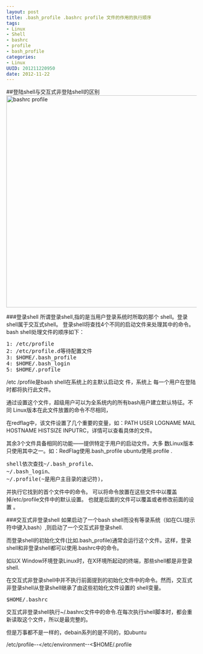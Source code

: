 ```yaml
---
layout: post
title: .bash_profile .bashrc profile 文件的作用的执行顺序
tags: 
- Linux
- Shell
- bashrc
- profile
- bash_profile
categories:
- Linux
UUID: 201211220950
date: 2012-11-22
---
```


##登陆shell与交互式非登陆shell的区别
<img src="http://demi-panda.com/media/pub/linux/bash-profile.jpg" alt="bashrc profile" width="560px"/> 

###登录shell
所谓登录shell,指的是当用户登录系统时所取的那个   shell。登录shell属于交互式shell。
登录shell将查找4个不同的启动文件来处理其中的命令。 bash shell处理文件的顺序如下：
<pre id="bash">
1: /etc/profile
2: /etc/profile.d等待配置文件
3: $HOME/.bash_profile
4: $HOME/.bash_login
5: $HOME/.profile
</pre>

/etc /profile是bash shell在系统上的主默认启动文 件，系统上 每一个用户在登陆时都将执行此文件。

通过设置这个文件，超级用户可以为全系统内的所有bash用户建立默认特征。不同 Linux版本在此文件放置的命令不尽相同，

在redflag中，该文件设置了几个重要的变量，如：PATH USER LOGNAME MAIL HOSTNAME HISTSIZE  INPUTRC，详情可以查看具体的文件。

其余3个文件具备相同的功能——提供特定于用户的启动文件。大多 数Linux版本只使用其中之一。如：RedFlag使用.bash_profile   ubuntu使用.profile . 
<pre>
shell依次查找~/.bash_profile、
~/.bash_login、
~/.profile(~是用户主目录的速记符)，
</pre>

并执行它找到的首个文件中的命令。
可以将命令放置在这些文件中以覆盖掉/etc/profile文件中的默认设置。
也就是后面的文件可以覆盖或者修改前面的设置 。

###交互式非登录shell
如果启动了一个bash shell而没有等录系统（如在CLI提示符中键入bash）,则启动了一个交互式非登录shell.

而登录shell的初始化文件(比如.bash_profile)通常会运行这个文件。这样，登录shell和非登录shell都可以使用.bashrc中的命令。

如以X Window环境登录Linux时，在X环境所起动的终端，那些shell都是非登录shell.

在交互式非登录shell中并不执行前面提到的初始化文件中的命令。然而，交互式非登录shell从登录shell继承了由这些初始化文件设置的 shell变量。
<pre id="bash">
$HOME/.bashrc
</pre>

交互式非登录shell执行~/.bashrc文件中的命令.在每次执行shell脚本时，都会重新读取这个文件，所以是最完整的。

但是万事都不是一样的，debain系列的是不同的，如ubuntu

/etc/profile--</etc/environment--<$HOME/.profile
